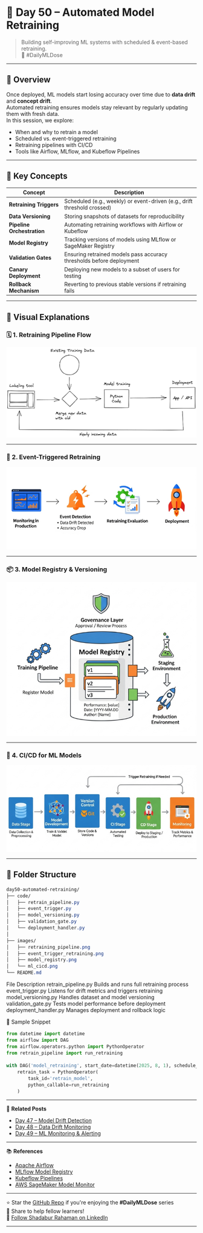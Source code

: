 # 🔄 Day 50 – Automated Model Retraining  
> Building self-improving ML systems with scheduled & event-based retraining.  
📅 #DailyMLDose

---

## 📌 Overview

Once deployed, ML models start losing accuracy over time due to **data drift** and **concept drift**.  
Automated retraining ensures models stay relevant by regularly updating them with fresh data.  
In this session, we explore:
- When and why to retrain a model
- Scheduled vs. event-triggered retraining
- Retraining pipelines with CI/CD
- Tools like Airflow, MLflow, and Kubeflow Pipelines

---

## 🎯 Key Concepts

| Concept                         | Description |
|---------------------------------|-------------|
| **Retraining Triggers**         | Scheduled (e.g., weekly) or event-driven (e.g., drift threshold crossed) |
| **Data Versioning**             | Storing snapshots of datasets for reproducibility |
| **Pipeline Orchestration**      | Automating retraining workflows with Airflow or Kubeflow |
| **Model Registry**              | Tracking versions of models using MLflow or SageMaker Registry |
| **Validation Gates**            | Ensuring retrained models pass accuracy thresholds before deployment |
| **Canary Deployment**           | Deploying new models to a subset of users for testing |
| **Rollback Mechanism**          | Reverting to previous stable versions if retraining fails |

---

## 🧠 Visual Explanations

### 🗓️ 1. Retraining Pipeline Flow  
![Retraining Pipeline](./day50-automated-retraining/images/retraining_pipeline.png)

---

### 🔔 2. Event-Triggered Retraining  
![Event Trigger](../day50-automated-retraining/images/event_trigger_retraining.png)

---

### 📦 3. Model Registry & Versioning  
![Model Registry](../day50-automated-retraining/images/model_registry.png)

---

### 🚀 4. CI/CD for ML Models  
![ML CI/CD](../day50-automated-retraining/images/ml_cicd.png)

---

## 📁 Folder Structure
```css
day50-automated-retraining/
├── code/
│   ├── retrain_pipeline.py
│   ├── event_trigger.py
│   ├── model_versioning.py
│   ├── validation_gate.py
│   └── deployment_handler.py
│
├── images/
│   ├── retraining_pipeline.png
│   ├── event_trigger_retraining.png
│   ├── model_registry.png
│   └── ml_cicd.png
└── README.md
```
File Description
retrain_pipeline.py Builds and runs full retraining process
event_trigger.py Listens for drift metrics and triggers retraining
model_versioning.py Handles dataset and model versioning
validation_gate.py Tests model performance before deployment
deployment_handler.py Manages deployment and rollback logic

🧪 Sample Snippet

```python
from datetime import datetime
from airflow import DAG
from airflow.operators.python import PythonOperator
from retrain_pipeline import run_retraining

with DAG('model_retraining', start_date=datetime(2025, 8, 1), schedule_interval='@weekly') as dag:
    retrain_task = PythonOperator(
        task_id='retrain_model',
        python_callable=run_retraining
    )
```
---

🔗 **Related Posts**
- [Day 47 – Model Drift Detection](https://github.com/Shadabur-Rahaman/Daily-ML-Dose/tree/main/day47-model-drift-detection)
- [Day 48 – Data Drift Monitoring](https://github.com/Shadabur-Rahaman/Daily-ML-Dose/tree/main/day48-data-drift-monitoring)
- [Day 49 – ML Monitoring & Alerting](https://github.com/Shadabur-Rahaman/Daily-ML-Dose/tree/main/day49-ml-monitoring-alerting)

---

📚 **References**
- [Apache Airflow](https://airflow.apache.org/)
- [MLflow Model Registry](https://mlflow.org/docs/latest/model-registry.html)
- [Kubeflow Pipelines](https://www.kubeflow.org/docs/components/pipelines/)
- [AWS SageMaker Model Monitor](https://docs.aws.amazon.com/sagemaker/latest/dg/model-monitor.html)

---

⭐ Star the [GitHub Repo](https://github.com/Shadabur-Rahaman/Daily-ML-Dose) if you're enjoying the **#DailyMLDose** series  
🔁 Share to help fellow learners!  
🔗 [Follow Shadabur Rahaman on LinkedIn](https://www.linkedin.com/in/shadabur-rahaman-1b5703249)

---
